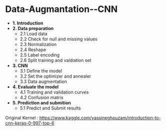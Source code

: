 # Data-Augmantation--CNN

* **1. Introduction**
* **2. Data preparation**
    * 2.1 Load data
    * 2.2 Check for null and missing values
    * 2.3 Normalization
    * 2.4 Reshape
    * 2.5 Label encoding
    * 2.6 Split training and valdiation set
* **3. CNN**
    * 3.1 Define the model
    * 3.2 Set the optimizer and annealer
    * 3.3 Data augmentation
* **4. Evaluate the model**
    * 4.1 Training and validation curves
    * 4.2 Confusion matrix
* **5. Prediction and submition**
    * 5.1 Predict and Submit results

Original Kernel : https://www.kaggle.com/yassineghouzam/introduction-to-cnn-keras-0-997-top-6
